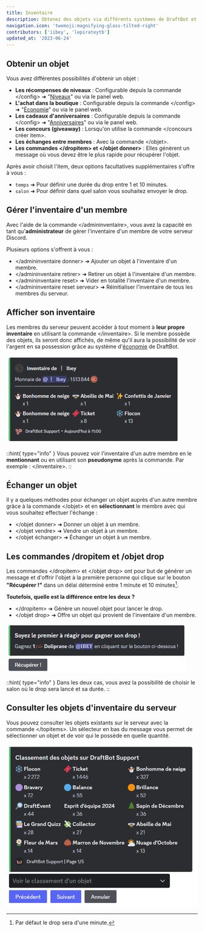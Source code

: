 ```yaml
---
title: Inventaire
description: Obtenez des objets via différents systèmes de DraftBot et affichez-les aux autres membres  !
navigation.icon: 'twemoji:magnifying-glass-tilted-right'
contributors: ['iibey', 'lepirateytb']
updated_at: '2023-06-24'
---
```


## Obtenir un objet

Vous avez différentes possibilités d'obtenir un objet :

- **Les récompenses de niveaux** : Configurable depuis la commande \</config> ➜ "[Niveaux](/docs/modules/niveaux)" ou via le panel web.
- **L'achat dans la boutique** : Configurable depuis la commande \</config> ➜ "[Économie](/docs/modules/economie)" ou via le panel web.
- **Les cadeaux d'anniversaires** : Configurable depuis la commande \</config> ➜ "[Anniversaires](/docs/modules/anniversaires)" ou via le panel web.
- **Les concours (giveaway)** : Lorsqu'on utilise la commande \</concours créer item>.
- **Les échanges entre membres** : Avec la commande \</objet>.
- **Les commandes \</dropitem> et \</objet donner>** : Elles génèrent un message où vous devez être le plus rapide pour récupérer l'objet.

Après avoir choisit l'item, deux options facultatives supplémentaires s'offre à vous :

- `temps` ➜ Pour définir une durée du drop entre 1 et 10 minutes.
- `salon` ➜ Pour définir dans quel salon vous souhaitez envoyer le drop.

## Gérer l'inventaire d'un membre

Avec l'aide de la commande \</admininventaire>, vous avez la capacité en tant qu'**administrateur** de gérer l'inventaire d'un membre de votre serveur Discord.

Plusieurs options s'offrent à vous :

- \</admininventaire donner> ➜ Ajouter un objet à l'inventaire d'un membre.
- \</admininventaire retirer> ➜ Retirer un objet à l'inventaire d'un membre.
- \</admininventaire reset> ➜ Vider en totalité l'inventaire d'un membre.
- \</admininventaire reset serveur> ➜ Réinitialiser l'inventaire de tous les membres du serveur.

## Afficher son inventaire

Les membres du serveur peuvent accéder à tout moment à **leur propre inventaire** en utilisant la commande \</inventaire>. Si le membre possède des objets, ils seront donc affichés, de même qu'il aura la possibilité de voir l'argent en sa possession grâce au système d'[économie](/docs/modules/economie) de DraftBot.

![Aperçu de l'inventaire d'un membre](../assets/inventaire/inventory.png)

::hint{ type="info" }
  Vous pouvez voir l'inventaire d'un autre membre en le **mentionnant** ou en utilisant son **pseudonyme** après la commande. Par exemple : \</inventaire>.
::

## Échanger un objet

Il y a quelques méthodes pour échanger un objet auprès d'un autre membre grâce à la commande \</objet> et en **sélectionnant** le membre avec qui vous souhaitez effectuer l'échange :

- \</objet donner> ➜ Donner un objet à un membre.
- \</objet vendre> ➜ Vendre un objet à un membre.
- \</objet échanger> ➜ Échanger un objet à un membre.

## Les commandes /dropitem et /objet drop

Les commandes \</dropitem> et \</objet drop> ont pour but de générer un message et d'offrir l'objet à la première personne qui clique sur le bouton **"Récupérer !"** dans un délai déterminé entre 1 minute et 10 minutes[^1].
[^1]:Par défaut le drop sera d'une minute.

**Toutefois, quelle est la différence entre les deux ?**

- \</dropitem> ➜ Génère un nouvel objet pour lancer le drop.
- \</objet drop> ➜ Offre un objet qui provient de l'inventaire d'un membre.

![Aperçu de la commande /objet drop](../assets/inventaire/dropitem.png)

::hint{ type="info" }
  Dans les deux cas, vous avez la possibilité de choisir le salon où le drop sera lancé et sa durée.
::

## Consulter les objets d'inventaire du serveur

Vous pouvez consulter les objets existants sur le serveur avec la commande \</topitems>. Un sélecteur en bas du message vous permet de sélectionner un objet et de voir qui le possède en quelle quantité.

![Aperçu de la commande /topitems](../assets/inventaire/topitems.png)
